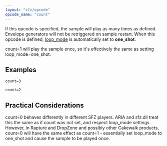 ```yaml
---
layout: "sfz/opcode"
opcode_name: "count"
---
```

If this opcode is specified, the sample will play as many times as defined.
Envelope generators will not be retriggered on sample restart.
When this opcode is defined, [loop_mode] is automatically set to **one_shot**.

count=1 will play the sample once, so it's effectively the same as setting
loop_mode=one_shot.

## Examples

```
count=3

count=2
```

## Practical Considerations

count=0 behaves differently in different SFZ players. ARIA and sfz.dll treat
this the same as if count was not set, and respect loop_mode settings.
However, in Rapture and DropZone and possibly other Cakewalk products,
count=0 will have the same effect as count=1 - essentially set loop_mode
to one_shot and cause the sample to be played once.


[loop_mode]: loop_mode
